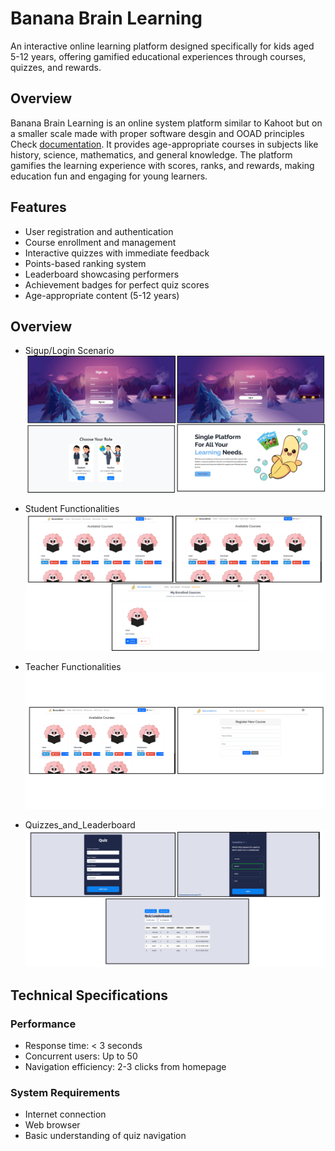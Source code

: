 # Banana Brain Learning

An interactive online learning platform designed specifically for kids aged 5-12 years, offering gamified educational experiences through courses, quizzes, and rewards.

## Overview

Banana Brain Learning is an online system platform similar to Kahoot but on a smaller scale made with proper software desgin and OOAD principles Check [documentation](documentation/). It provides age-appropriate courses in subjects like history, science, mathematics, and general knowledge. The platform gamifies the learning experience with scores, ranks, and rewards, making education fun and engaging for young learners.

## Features

- User registration and authentication
- Course enrollment and management
- Interactive quizzes with immediate feedback
- Points-based ranking system
- Leaderboard showcasing performers
- Achievement badges for perfect quiz scores
- Age-appropriate content (5-12 years)

## Overview

- Sigup/Login Scenario
  ![Overview](Readme/Sigup_Login_Scenario.png)

- Student Functionalities
  ![Overview](Readme/Student_Functionalities.png)

- Teacher Functionalities
  ![Overview](Readme/Teacher_Scenario.png)

- Quizzes_and_Leaderboard
  ![Overview](Readme/Quizzes_and_Leaderboard.png)

## Technical Specifications

### Performance

- Response time: < 3 seconds
- Concurrent users: Up to 50
- Navigation efficiency: 2-3 clicks from homepage

### System Requirements

- Internet connection
- Web browser
- Basic understanding of quiz navigation
